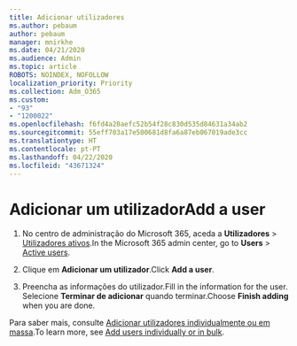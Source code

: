 ```yaml
---
title: Adicionar utilizadores
ms.author: pebaum
author: pebaum
manager: mnirkhe
ms.date: 04/21/2020
ms.audience: Admin
ms.topic: article
ROBOTS: NOINDEX, NOFOLLOW
localization_priority: Priority
ms.collection: Adm_O365
ms.custom:
- "93"
- "1200022"
ms.openlocfilehash: f6fd4a20aefc52b54f28c830d535d84631a34ab2
ms.sourcegitcommit: 55eff703a17e500681d8fa6a87eb067019ade3cc
ms.translationtype: HT
ms.contentlocale: pt-PT
ms.lasthandoff: 04/22/2020
ms.locfileid: "43671324"
---
```

# <a name="add-a-user"></a><span data-ttu-id="9d46c-102">Adicionar um utilizador</span><span class="sxs-lookup"><span data-stu-id="9d46c-102">Add a user</span></span>

1. <span data-ttu-id="9d46c-103">No centro de administração do Microsoft 365, aceda a **Utilizadores** > [Utilizadores ativos](https://admin.microsoft.com/Adminportal/Home?source=applauncher#/users).</span><span class="sxs-lookup"><span data-stu-id="9d46c-103">In the Microsoft 365 admin center, go to **Users** > [Active users](https://admin.microsoft.com/Adminportal/Home?source=applauncher#/users).</span></span>

2. <span data-ttu-id="9d46c-104">Clique em **Adicionar um utilizador**.</span><span class="sxs-lookup"><span data-stu-id="9d46c-104">Click **Add a user**.</span></span>

3. <span data-ttu-id="9d46c-105">Preencha as informações do utilizador.</span><span class="sxs-lookup"><span data-stu-id="9d46c-105">Fill in the information for the user.</span></span> <span data-ttu-id="9d46c-106">Selecione **Terminar de adicionar** quando terminar.</span><span class="sxs-lookup"><span data-stu-id="9d46c-106">Choose **Finish adding** when you are done.</span></span>

<span data-ttu-id="9d46c-107">Para saber mais, consulte [Adicionar utilizadores individualmente ou em massa](https://docs.microsoft.com/office365/admin/add-users/add-users).</span><span class="sxs-lookup"><span data-stu-id="9d46c-107">To learn more, see [Add users individually or in bulk](https://docs.microsoft.com/office365/admin/add-users/add-users).</span></span>